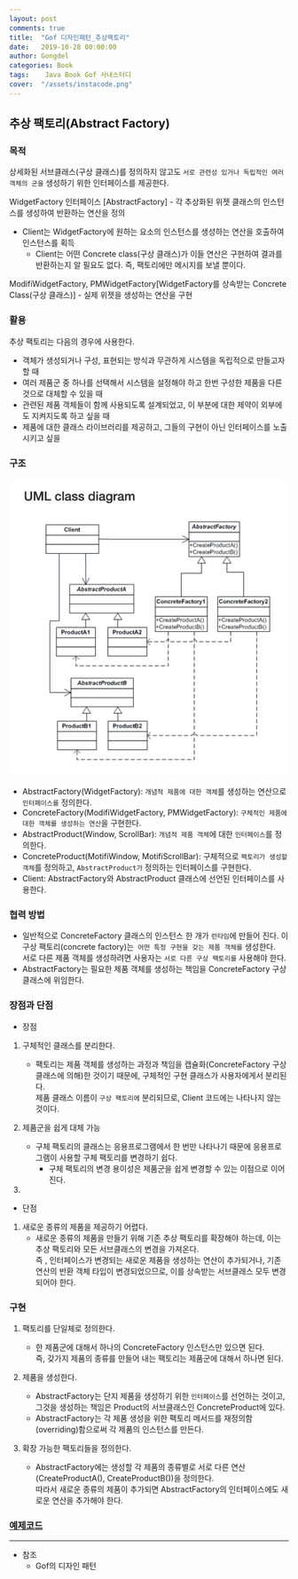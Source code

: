 ```yaml
---
layout: post
comments: true
title:  "Gof 디자인패턴_추상팩토리"
date:   2019-10-28 00:00:00
author: Gongdel
categories: Book
tags:	 Java Book Gof 사내스터디
cover:  "/assets/instacode.png"
---
```

## 추상 팩토리(Abstract Factory)
### 목적
상세화된 서브클래스(구상 클래스)를 정의하지 않고도 `서로 관련성 있거나 독립적인 여러 객체의 군을` 생성하기 위한 인터페이스를 제공한다.

WidgetFactory 인터페이스 [AbstractFactory] - 각 추상화된 위젯 클래스의 인스턴스를 생성하여 반환하는 연산을 정의
+ Client는 WidgetFactory에 원하는 요소의 인스턴스를 생성하는 연산을 호출하여 인스턴스를 획득
	+ Client는 어떤 Concrete class(구상 클래스)가 이들 연산은 구현하여 결과를 반환하는지 알 필요도 없다. 즉, 팩토리에만 메시지를 보낼 뿐이다.

ModifiWidgetFactory, PMWidgetFactory[WidgetFactory를 상속받는 Concrete Class(구상 클래스)] - 실제 위젯을 생성하는 연산을 구현

### 활용
추상 팩토리는 다음의 경우에 사용한다.
+ 객체가 생성되거나 구성, 표현되는 방식과 무관하게 시스템을 독립적으로 만들고자 할 때
+ 여러 제품군 중 하나를 선택해서 시스템을 설정해야 하고 한번 구성한 제품을 다른 것으로 대체할 수 있을 때 
+ 관련된 제품 객체들이 함께 사용되도록 설계되었고, 이 부분에 대한 제약이 외부에도 지켜지도록 하고 싶을 때
+ 제품에 대한 클래스 라이브러리를 제공하고, 그들의 구현이 아닌 인터페이스를 노출시키고 싶을 

### 구조
![Image Alt 텍스트](/assets/gof/images/abstractFactory.png)

+ AbstractFactory(WidgetFactory): `개념적 제품에 대한 객체`를 생성하는 연산으로 `인터페이스를` 정의한다.
+ ConcreteFactory(ModifiWidgetFactory, PMWidgetFactory): `구체적인 제품에 대한 객체를 생성하는 연산`을 구현한다.
+ AbstractProduct(Window, ScrollBar): `개념적 제품 객체`에 대한 `인터페이스`를 정의한다.
+ ConcreteProduct(MotifiWindow, MotifiScrollBar): 구체적으로 `팩토리가 생성할 객체`를 정의하고, `AbstractProduct가` 정의하는 인터페이스를 구현한다.
+ Client: AbstractFactory와 AbstractProduct 클래스에 선언된 인터페이스를 사용한다.

### 협력 방법
+ 일반적으로 ConcreteFactory 클래스의 인스턴스 한 개가 `런타임`에 만들어 진다. 이 구상 팩토리(concrete factory)는` 어떤 특정 구현을 갖는 제품 객체를` 생성한다.  
서로 다른 제품 객체를 생성하려면 사용자는 `서로 다른 구상 팩토리를` 사용해야 한다.
+ AbstractFactory는 필요한 제품 객체를 생성하는 책임을 ConcreteFactory 구상 클래스에 위임한다.

### 장점과 단점
- 장점
1. 구체적인 클래스를 분리한다.  
	- 팩토리는 제품 객체를 생성하는 과정과 책임을 캡슐화(ConcreteFactory 구상 클래스에 의해)한 것이기 때문에, 구체적인 구현 클래스가 사용자에게서 분리된다.  
	제품 클래스 이름이 `구상 팩토리에` 분리되므로, Client 코드에는 나타나지 않는 것이다.

2. 제품군을 쉽게 대체 가능
	- 구체 팩토리의 클래스는 응용프로그램에서 한 번만 나타나기 때문에 응용프로그램이 사용할 구체 팩토리를 변경하기 쉽다.
		- 구체 팩토리의 변경 용이성은 제품군을 쉽게 변경할 수 있는 이점으로 이어진다.

3. 

- 단점
1. 새로운 종류의 제품을 제공하기 어렵다.
	- 새로운 종류의 제품을 만들기 위해 기존 추상 팩토리를 확장해야 하는데, 이는 추상 팩토리와 모든 서브클래스의 변경을 가져온다.  
	즉 , 인터페이스가 변경되는 새로운 제품을 생성하는 연산이 추가되거나, 기존 연산의 반환 객체 타입이 변경되었으므로, 이를 상속받는 서브클래스 모두 변경되어야 한다.

### 구현
1. 팩토리를 단일체로 정의한다.
	- 한 제품군에 대해서 하나의 ConcreteFactory 인스턴스만 있으면 된다.  
	즉, 갖가지 제품의 종류를 만들어 내는 팩토리는 제품군에 대해서 하나면 된다.

2. 제품을 생성한다.
	- AbstractFactory는 단지 제품을 생성하기 위한 `인터페이스`를 선언하는 것이고, 그것을 생성하는 책임은 Product의 서브클래스인 ConcreteProduct에 있다.  
	- AbstractFactory는 각 제품 생성을 위한 팩토리 메서드를 재정의함(overriding)함으로써 각 제품의 인스턴스를 만든다.

3. 확장 가능한 팩토리들을 정의한다.
	- AbstractFactory에는 생성할 각 제품의 종류별로 서로 다른 연산(CreateProductA(), CreateProductB())을 정의한다.  
	따라서 새로운 종류의 제품이 추가되면 AbstractFactory의 인터페이스에도 새로운 연산을 추가해야 한다.
		
### [예제코드](https://github.com/gonghojin/educations/tree/master/java_designpattern/src/creation/factory/abstractf)

---
- 참조
	+ Gof의 디자인 패턴
